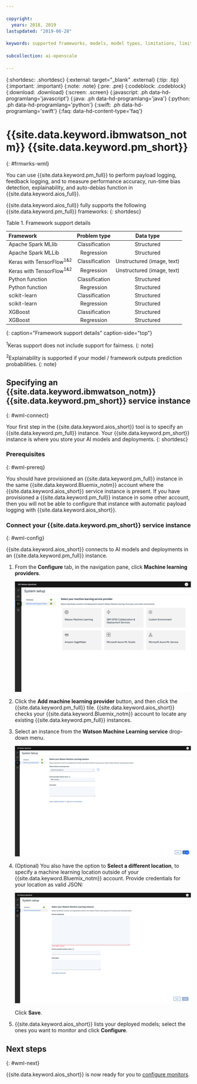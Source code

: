 ```yaml
---

copyright:
  years: 2018, 2019
lastupdated: "2019-06-28"

keywords: supported frameworks, models, model types, limitations, limits

subcollection: ai-openscale

---
```


{:shortdesc: .shortdesc}
{:external: target="_blank" .external}
{:tip: .tip}
{:important: .important}
{:note: .note}
{:pre: .pre}
{:codeblock: .codeblock}
{:download: .download}
{:screen: .screen}
{:javascript: .ph data-hd-programlang='javascript'}
{:java: .ph data-hd-programlang='java'}
{:python: .ph data-hd-programlang='python'}
{:swift: .ph data-hd-programlang='swift'}
{:faq: data-hd-content-type='faq'}

# {{site.data.keyword.ibmwatson_notm}} {{site.data.keyword.pm_short}}
{: #frmwrks-wml}

You can use {{site.data.keyword.pm_full}} to perform payload logging, feedback logging, and to measure performance accuracy, run-time bias detection, explainability, and auto-debias function in {{site.data.keyword.aios_full}}.

{{site.data.keyword.aios_full}} fully supports the following {{site.data.keyword.pm_full}} frameworks: 
{: shortdesc}

Table 1. Framework support details

| Framework | Problem type | Data type |
|:---|:---:|:---:|
| Apache Spark MLlib | Classification | Structured |
| Apache Spark MLLib | Regression | Structured |
| Keras with TensorFlow<sup>1</sup><sup>&</sup><sup>2</sup> | Classification | Unstructured (image, text) |
| Keras with TensorFlow<sup>1</sup><sup>&</sup><sup>2</sup> | Regression | Unstructured (image, text) |
| Python function | Classification | Structured |
| Python function | Regression | Structured |
| scikit-learn | Classification | Structured |
| scikit-learn | Regression | Structured |
| XGBoost | Classification | Structured |
| XGBoost | Regression | Structured |
{: caption="Framework support details" caption-side="top"}

<sup>1</sup>Keras support does not include support for fairness.
{: note}

<sup>2</sup>Explainability is supported if your model / framework outputs prediction probabilities.
{: note}

## Specifying an {{site.data.keyword.ibmwatson_notm}} {{site.data.keyword.pm_short}} service instance
{: #wml-connect}

Your first step in the {{site.data.keyword.aios_short}} tool is to specify an {{site.data.keyword.pm_full}} instance. Your {{site.data.keyword.pm_short}} instance is where you store your AI models and deployments.
{: shortdesc}

### Prerequisites
{: #wml-prereq}

You should have provisioned an {{site.data.keyword.pm_full}} instance in the same {{site.data.keyword.Bluemix_notm}} account where the {{site.data.keyword.aios_short}} service instance is present. If you have provisioned a {{site.data.keyword.pm_full}} instance in some other account, then you will not be able to configure that instance with automatic payload logging with {{site.data.keyword.aios_short}}.

### Connect your {{site.data.keyword.pm_short}} service instance
{: #wml-config}

{{site.data.keyword.aios_short}} connects to AI models and deployments in an {{site.data.keyword.pm_full}} instance.

1.  From the **Configure** tab, in the navigation pane, click **Machine learning providers**.

    ![the select your machine learning service provider screen is shown with tiles for the supported machine learning engines](images/wos-machine-learning-providers-selection.png)

2.  Click the **Add machine learning provider** button, and then click the {{site.data.keyword.pm_full}} tile. {{site.data.keyword.aios_short}} checks your {{site.data.keyword.Bluemix_notm}} account to locate any existing {{site.data.keyword.pm_full}} instances. 
3. Select an instance from the **Watson Machine Learning service** drop-down menu.

    ![Select {{site.data.keyword.pm_short}} service](images/gs-set-wml.png)

4.  (Optional) You also have the option to **Select a different location**, to specify a machine learning location outside of your {{site.data.keyword.Bluemix_notm}} account. Provide credentials for your location as valid JSON:

    ![Set {{site.data.keyword.pm_short}} instance](images/gs-get-wml.png)

    Click **Save**.

1.  {{site.data.keyword.aios_short}} lists your deployed models; select the ones you want to monitor and click **Configure**.

## Next steps
{: #wml-next}

{{site.data.keyword.aios_short}} is now ready for you to [configure monitors](/docs/services/ai-openscale?topic=ai-openscale-mo-config).
